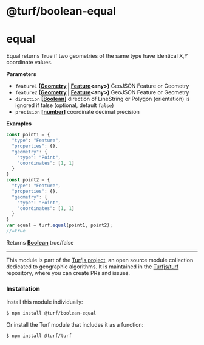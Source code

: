 # @turf/boolean-equal

# equal

Equal returns True if two geometries of the same type have identical X,Y coordinate values.

**Parameters**

-   `feature1` **([Geometry](http://geojson.org/geojson-spec.html#geometry) \| [Feature](http://geojson.org/geojson-spec.html#feature-objects)&lt;any>)** GeoJSON Feature or Geometry
-   `feature2` **([Geometry](http://geojson.org/geojson-spec.html#geometry) \| [Feature](http://geojson.org/geojson-spec.html#feature-objects)&lt;any>)** GeoJSON Feature or Geometry
-   `direction` **\[[Boolean](https://developer.mozilla.org/en-US/docs/Web/JavaScript/Reference/Global_Objects/Boolean)]** direction of LineString or Polygon (orientation) is ignored if false (optional, default `false`)
-   `precision` **\[[number](https://developer.mozilla.org/en-US/docs/Web/JavaScript/Reference/Global_Objects/Number)]** coordinate decimal precision

**Examples**

```javascript
const point1 = {
  "type": "Feature",
  "properties": {},
  "geometry": {
    "type": "Point",
    "coordinates": [1, 1]
  }
}
const point2 = {
  "type": "Feature",
  "properties": {},
  "geometry": {
    "type": "Point",
    "coordinates": [1, 1]
  }
}
var equal = turf.equal(point1, point2);
//=true
```

Returns **[Boolean](https://developer.mozilla.org/en-US/docs/Web/JavaScript/Reference/Global_Objects/Boolean)** true/false

<!-- This file is automatically generated. Please don't edit it directly:
if you find an error, edit the source file (likely index.js), and re-run
./scripts/generate-readmes in the turf project. -->

---

This module is part of the [Turfjs project](http://turfjs.org/), an open source
module collection dedicated to geographic algorithms. It is maintained in the
[Turfjs/turf](https://github.com/Turfjs/turf) repository, where you can create
PRs and issues.

### Installation

Install this module individually:

```sh
$ npm install @turf/boolean-equal
```

Or install the Turf module that includes it as a function:

```sh
$ npm install @turf/turf
```
